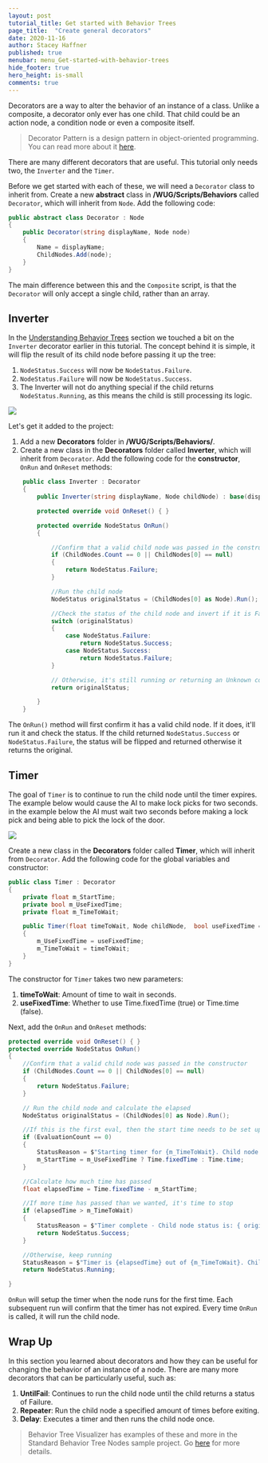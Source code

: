 ```yaml
---
layout: post
tutorial_title: Get started with Behavior Trees
page_title:  "Create general decorators"
date: 2020-11-16
author: Stacey Haffner
published: true
menubar: menu_Get-started-with-behavior-trees
hide_footer: true
hero_height: is-small
comments: true
---
```


Decorators are a way to alter the behavior of an instance of a class. Unlike a composite, a decorator only ever has one child. That child could be an action node, a condition node or even a composite itself. 

> Decorator Pattern is a design pattern in object-oriented programming. You can read more about it [here](https://en.wikipedia.org/wiki/Decorator_pattern).

There are many different decorators that are useful. This tutorial only needs two, the `Inverter` and the `Timer`.

Before we get started with each of these, we will need a `Decorator` class to inherit from. Create a new **abstract** class in **/WUG/Scripts/Behaviors** called `Decorator`, which will inherit from `Node`. Add the following code:

```csharp
public abstract class Decorator : Node
{
    public Decorator(string displayName, Node node)
    {
        Name = displayName;
        ChildNodes.Add(node);
    }
}
```

The main difference between this and the `Composite` script, is that the `Decorator` will only accept a single child, rather than an array. 

## Inverter

In the [Understanding Behavior Trees]({{page.dir}}/pt2-understanding-behavior-trees.md) section we touched a bit on the `Inverter` decorator earlier in this tutorial. The concept behind it is simple, it will flip the result of its child node before passing it up the tree:

1. `NodeStatus.Success` will now be `NodeStatus.Failure`.
2. `NodeStatus.Failure` will now be `NodeStatus.Success`.
3. The Inverter will not do anything special if the child returns `NodeStatus.Running`, as this means the child is still processing its logic.

![]({{page.dir}}/images/example-Inverter.gif)

Let's get it added to the project:

1. Add a new **Decorators** folder in **/WUG/Scripts/Behaviors/**. 
2. Create a new class in the **Decorators** folder called **Inverter**, which will inherit from `Decorator`. Add the following code for the **constructor**, `OnRun` and `OnReset` methods:

```csharp
    public class Inverter : Decorator
    {
        public Inverter(string displayName, Node childNode) : base(displayName, childNode) { }

        protected override void OnReset() { }

        protected override NodeStatus OnRun()
        {

            //Confirm that a valid child node was passed in the constructor
            if (ChildNodes.Count == 0 || ChildNodes[0] == null)
            {
                return NodeStatus.Failure;
            }

            //Run the child node
            NodeStatus originalStatus = (ChildNodes[0] as Node).Run();

            //Check the status of the child node and invert if it is Failure or Success
            switch (originalStatus)
            {
                case NodeStatus.Failure:
                    return NodeStatus.Success;
                case NodeStatus.Success:
                    return NodeStatus.Failure;
            }

            // Otherwise, it's still running or returning an Unknown code
            return originalStatus;

        }
    }
```
The `OnRun()` method will first confirm it has a valid child node. If it does, it'll run it and check the status. If the child returned `NodeStatus.Success` or `NodeStatus.Failure`, the status will be flipped and returned otherwise it returns the original. 

## Timer
The goal of `Timer` is to continue to run the child node until the timer expires. The example below would cause the AI to make lock picks for two seconds. in the example below the AI must wait two seconds before making a lock pick and being able to pick the lock of the door. 

![]({{page.dir}}/images/example-Timer.gif)

Create a new class in the **Decorators** folder called **Timer**, which will inherit from `Decorator`. Add the following code for the global variables and constructor:

```csharp
public class Timer : Decorator
{
    private float m_StartTime;
    private bool m_UseFixedTime;
    private float m_TimeToWait;

    public Timer(float timeToWait, Node childNode,  bool useFixedTime = false) : base($"Timer for {timeToWait}", childNode) 
    {
        m_UseFixedTime = useFixedTime;
        m_TimeToWait = timeToWait;
    }
}
```

The constructor for `Timer` takes two new parameters:

1. **timeToWait**: Amount of time to wait in seconds.
2. **useFixedTime**: Whether to use Time.fixedTime (true) or Time.time (false).

Next, add the `OnRun` and `OnReset` methods:

```csharp
protected override void OnReset() { }
protected override NodeStatus OnRun()
{
    //Confirm that a valid child node was passed in the constructor
    if (ChildNodes.Count == 0 || ChildNodes[0] == null)
    {
        return NodeStatus.Failure;
    }

    // Run the child node and calculate the elapsed
    NodeStatus originalStatus = (ChildNodes[0] as Node).Run();

    //If this is the first eval, then the start time needs to be set up.
    if (EvaluationCount == 0)
    {
        StatusReason = $"Starting timer for {m_TimeToWait}. Child node status is: {originalStatus}";
        m_StartTime = m_UseFixedTime ? Time.fixedTime : Time.time;
    }

    //Calculate how much time has passed
    float elapsedTime = Time.fixedTime - m_StartTime;

    //If more time has passed than we wanted, it's time to stop
    if (elapsedTime > m_TimeToWait)
    {
        StatusReason = $"Timer complete - Child node status is: { originalStatus}";
        return NodeStatus.Success;
    }

    //Otherwise, keep running
    StatusReason = $"Timer is {elapsedTime} out of {m_TimeToWait}. Child node status is: {originalStatus}";
    return NodeStatus.Running;

}
```

`OnRun` will setup the timer when the node runs for the first time. Each subsequent run will confirm that the timer has not expired. Every time `OnRun` is called, it will run the child node. 

## Wrap Up
In this section you learned about decorators and how they can be useful for changing the behavior of an instance of a node. There are many more decorators that can be particularly useful, such as:

1. **UntilFail**: Continues to run the child node until the child returns a status of Failure.
2. **Repeater**: Run the child node a specified amount of times before exiting.
3. **Delay**: Executes a timer and then runs the child node once.

> Behavior Tree Visualizer has examples of these and more in the Standard Behavior Tree Nodes sample project. Go [here](https://github.com/Yecats/UnityBehaviorTreeVisualizer/wiki/Standard-Behavior-Tree-Nodes) for more details.


